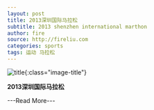 ```yaml
---
layout: post
title: 2013深圳国际马拉松
subtitle: 2013 shenzhen international marthon
author: fire
source: http://fireliu.com
categories: sports 
tags: 运动 马拉松
---
```


![title](https://image.sideproject.cn/titles/title_004.jpg){:class="image-title"}

**2013深圳国际马拉松**

---Read More---